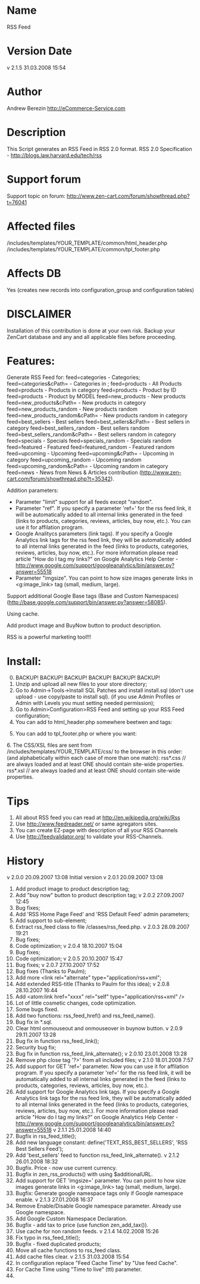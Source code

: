 Name
====
RSS Feed

Version Date
==============
v 2.1.5 31.03.2008 15:54

Author
======
Andrew Berezin http://eCommerce-Service.com

Description
===========
This Script generates an RSS Feed in RSS 2.0 format.
RSS 2.0 Specification - http://blogs.law.harvard.edu/tech/rss

Support forum
=============
Support topic on forum: http://www.zen-cart.com/forum/showthread.php?t=76041

Affected files
==============
/includes/templates/YOUR_TEMPLATE/common/html_header.php
/includes/templates/YOUR_TEMPLATE/common/tpl_footer.php

Affects DB
==========
Yes (creates new records into configuration_group and configuration tables)

DISCLAIMER
==========
Installation of this contribution is done at your own risk.
Backup your ZenCart database and any and all applicable files before proceeding.

Features:
=========
Generate RSS Feed for:
feed=categories - Categories;
feed=categories&cPath=<cPath> - Categories in <cPath>;
feed=products - All Products
feed=products - Products in category
feed=products - Product by ID
feed=products - Product by MODEL
feed=new_products - New products
feed=new_products&cPath=<cPath> - New products in category
feed=new_products_random - New products random
feed=new_products_random&cPath=<cPath> - New products random in category
feed=best_sellers - Best sellers
feed=best_sellers&cPath=<cPath> - Best sellers in category <cPath>
feed=best_sellers_random - Best sellers random
feed=best_sellers_random&cPath=<cPath> - Best sellers random in category <cPath>
feed=specials - Specials
feed=specials_random - Specials random
feed=featured - Featured
feed=featured_random - Featured random
feed=upcoming - Upcoming
feed=upcoming&cPath=<cPath> - Upcoming in category <cPath>
feed=upcoming_random - Upcoming random
feed=upcoming_random&cPath=<cPath> - Upcoming random in category <cPath>
feed=news - News from News & Articles contribution (http://www.zen-cart.com/forum/showthread.php?t=35342).

Addition parameters: 
- Parameter "limit" support for all feeds except "random".
- Parameter "ref". If you specify a parameter 'ref=' for the rss feed link, it will be automatically added to all internal links
   generated in the feed (links to products, categories, reviews, articles, buy now, etc.). 
   You can use it for affilation program.
- Google Analitycs parameters (link tags). If you specify a Google Analytics link tags for the rss feed link,
   they will be automatically added to all internal links generated in the feed
   (links to products, categories, reviews, articles, buy now, etc.).
   For more information please read article "How do I tag my links?" on Google Analytics Help Center -
   http://www.google.com/support/googleanalytics/bin/answer.py?answer=55518
- Parameter "imgsize". You can point to how size images generate links in <g:image_link> tag (small, medium, large).


Support additional Google Base tags (Base and Custom Namespaces) 
(http://base.google.com/support/bin/answer.py?answer=58085). 

Using cache.

Add product image and BuyNow button to product description.

RSS is a powerful marketing tool!!!

Install:
========
0. BACKUP! BACKUP! BACKUP! BACKUP! BACKUP! BACKUP!
1. Unzip and upload all new files to your store directory;
2. Go to Admin->Tools->Install SQL Patches and install install.sql (don't use upload - use copy/paste to install sql).
   (if you use Admin Profiles or Admin with Levels you must setting needed permission);
3. Go to Admin>Configuration>RSS Feed and setting up your RSS Feed configuration;
4. You can add to html_header.php somewhere beetwen <head> and </head> tags:
<?php echo rss_feed_link_alternate(); // RSS Feed ?>
5. You can add to tpl_footer.php or where you want:
<!--bof RSS Feed -->
<div id="RSSFeedLink"><?php echo rss_feed_link(RSS_ICON); ?></div>
<!--eof RSS Feed -->
6. The CSS/XSL files are sent from /includes/templates/YOUR_TEMPLATE/css/ to the browser in this order:
   (and alphabetically within each case of more than one match):
     rss*.css   // are always loaded and at least ONE should contain site-wide properties.
     rss*.xsl   // are always loaded and at least ONE should contain site-wide properties.

Tips
====
1. All about RSS feed you can read at http://en.wikipedia.org/wiki/Rss
2. Use http://www.feedreader.net/ or same agregators sites.
3. You can create EZ-page with description of all your RSS Channels
4. Use http://feedvalidator.org/ to validate your RSS-Channels.

History
=======
v 2.0.0 20.09.2007 13:08
Initial version
v 2.0.1 20.09.2007 13:08
1. Add product image to product description tag;
2. Add "buy now" button to product description tag;
v 2.0.2 27.09.2007 12:45
1. Bug fixes;
2. Add 'RSS Home Page Feed' and 'RSS Default Feed' admin parameters;
3. Add support to <cloud> sub-element;
4. Extract rss_feed class to file /classes/rss_feed.php.
v 2.0.3 28.09.2007 19:21
1. Bug fixes;
2. Code optimization;
v 2.0.4 18.10.2007 15:04
1. Bug fixes;
2. Code optimization;
v 2.0.5 20.10.2007 15:47
1. Bug fixes;
v 2.0.7 27.10.2007 17:52
1. Bug fixes (Thanks to Paulm);
2. Add more <link rel="alternate" type="application/rss+xml";
3. Add extended RSS-title (Thanks to Paulm for this idea);
v 2.0.8 28.10.2007 16:44
1. Add <atom:link href="xxxx" rel="self" type="application/rss+xml" />
2. Lot of little cosmetic changes, code optimization.
3. Some bugs fixed.
4. Add two functions: rss_feed_href() and rss_feed_name().
5. Bug fix in *.sql.
6. Clear html onmouseout and onmouseover in buynow button.
v 2.0.9 29.11.2007 13:28
1. Bug fix in function rss_feed_link();
2. Security bug fix;
3. Bug fix in function rss_feed_link_alternate();
v 2.0.10 23.01.2008 13:28
1. Remove php close tag '?>' from all included files;
v 2.1.0 18.01.2008 7:57
1. Add support for GET 'ref=' parameter. Now you can use it for affilation program.
   If you specify a parameter 'ref=' for the rss feed link, it will be automatically added to all internal links
   generated in the feed (links to products, categories, reviews, articles, buy now, etc.).
2. Add support for Google Analytics link tags. If you specify a Google Analytics link tags for the rss feed link,
   they will be automatically added to all internal links generated in the feed
   (links to products, categories, reviews, articles, buy now, etc.).
   For more information please read article "How do I tag my links?" on Google Analytics Help Center -
   http://www.google.com/support/googleanalytics/bin/answer.py?answer=55518
v 2.1.1 25.01.2008 14:40
1. Bugfix in rss_feed_title();
2. Add new language constant:
define('TEXT_RSS_BEST_SELLERS', 'RSS Best Sellers Feed');
3. Add 'best_sellers' feed to function rss_feed_link_alternate().
v 2.1.2 26.01.2008 18:32
1. Bugfix. Price - now use current currency.
2. Bugfix in zen_rss_products() with using $additionalURL.
3. Add support for GET 'imgsize=' parameter.
   You can point to how size images generate links in <g:image_link> tag (small, medium, large).
4. Bugfix: Generate google namespace tags only if Google namespace enable.
v 2.1.3 27.01.2008 16:37
1. Remove Enable/Disable Google namespace parameter. Already use Google namespace.
2. Add Google Custom Namespace Declaration.
3. Bugfix - add tax to price (use function zen_add_tax()).
4. Use cache for non random feeds.
v 2.1.4 14.02.2008 15:26
1. Fix typo in rss_feed_title();
2. Bugfix - fixed duplicated products;
3. Move all cache functions to rss_feed class.
4. Add cache files clear.
v 2.1.5 31.03.2008 15:54
1. In configuration replace "Feed Cache Time" by "Use feed Cache".
2. For Cache Time using "Time to live" (ttl) parameter.
3. 